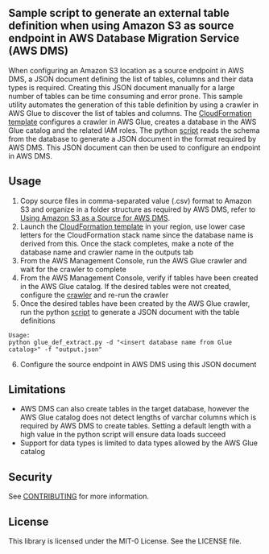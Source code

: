 ## Sample script to generate an external table definition when using Amazon S3 as source endpoint in AWS Database Migration Service (AWS DMS)
When configuring an Amazon S3 location as a source endpoint in AWS DMS, a JSON document defining the list of tables, columns and their data types is required.  Creating this JSON document manually for a large number of tables can be time consuming and error prone.  This sample utility automates the generation of this table definition by using a crawler in AWS Glue to discover the list of tables and columns.  The [CloudFormation template](cloudformation-templates/DMSS3TableDef.yaml) configures a crawler in AWS Glue, creates a database in the AWS Glue catalog and the related IAM roles.  The python [script](scripts/glue_def_extract.py) reads the schema from the database to generate a JSON document in the format required by AWS DMS.  This JSON document can then be used to configure an endpoint in AWS DMS.  

## Usage
1. Copy source files in comma-separated value (.csv) format to Amazon S3 and organize in a folder structure as required by AWS DMS, refer to [Using Amazon S3 as a Source for AWS DMS](https://docs.aws.amazon.com/dms/latest/userguide/CHAP_Source.S3.html). 
2. Launch the [CloudFormation template](cloudformation-templates/DMSS3TableDef.yaml) in your region, use lower case letters for the CloudFormation stack name since the database name is derived from this.  Once the stack completes, make a note of the database name and crawler name in the outputs tab
3. From the AWS Management Console, run the AWS Glue crawler and wait for the crawler to complete 
4. From the AWS Management Console, verify if tables have been created in the AWS Glue catalog.  If the desired tables were not created, configure the [crawler](https://docs.aws.amazon.com/glue/latest/dg/add-crawler.html) and re-run the crawler
5. Once the desired tables have been created by the AWS Glue crawler, run the python [script](scripts/glue_def_extract.py) to generate a JSON document with the table definitions
~~~
Usage:
python glue_def_extract.py -d "<insert database name from Glue catalog>" -f "output.json"

~~~
6. Configure the source endpoint in AWS DMS using this JSON document


## Limitations
* AWS DMS can also create tables in the target database, however the AWS Glue catalog does not detect lengths of varchar columns which is required by AWS DMS to create tables.  Setting a default length with a high value in the python script will ensure data loads succeed
* Support for data types is limited to data types allowed by the AWS Glue catalog


## Security

See [CONTRIBUTING](CONTRIBUTING.md#security-issue-notifications) for more information.

## License

This library is licensed under the MIT-0 License. See the LICENSE file.

